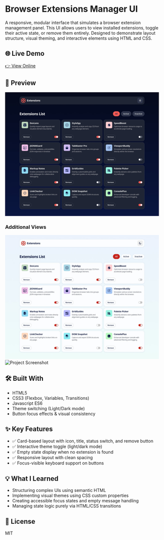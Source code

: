# Browser Extensions Manager UI

A responsive, modular interface that simulates a browser extension management panel. This UI allows users to view installed extensions, toggle their active state, or remove them entirely. Designed to demonstrate layout structure, visual theming, and interactive elements using HTML and CSS.

## 🌐 Live Demo  
[👉 View Online](https://vanta-zjm.github.io/browser-extensions-manager-ui/)

## 📸 Preview  
![Project Screenshot](./assets/desktop-design-dark.png)

### Additional Views

![Project Screenshot](./assets/desktop-design-light.png)
![Project Screenshot](./assets/desktop-design-light-active.png)

## 🛠️ Built With
- HTML5
- CSS3 (Flexbox, Variables, Transitions)
- Javascript ES6
- Theme switching (Light/Dark mode)
- Button focus effects & visual consistency

## ✨ Key Features
- ✅ Card-based layout with icon, title, status switch, and remove button
- ✅ Interactive theme toggle (light/dark mode)
- ✅ Empty state display when no extension is found
- ✅ Responsive layout with clean spacing
- ✅ Focus-visible keyboard support on buttons

## 💡 What I Learned
- Structuring complex UIs using semantic HTML
- Implementing visual themes using CSS custom properties
- Creating accessible focus states and empty message handling
- Managing state logic purely via HTML/CSS transitions

## 📄 License  
MIT
